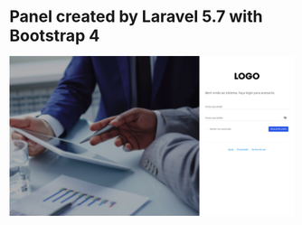 # Panel created by Laravel 5.7 with Bootstrap 4

<p align="center"><img src="https://raw.githubusercontent.com/viniciuspugliesi/laravel-bootstrap-panel/master/login.png"></p>

